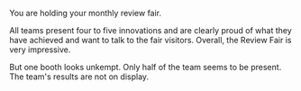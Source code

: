 You are holding your monthly review fair.

All teams present four to five innovations and are clearly proud of what they have achieved and want to talk to the fair visitors. Overall, the Review Fair is very impressive.

But one booth looks unkempt. Only half of the team seems to be present. The team's results are not on display.
